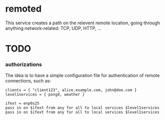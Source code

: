# remoted

This service creates a path on the relevent remote location, going through anything network-related: TCP, UDP, HTTP, ...

# TODO

### authorizations

The idea is to have a simple configuration file for authentication of remote connections, such as:

    
    clients = { "client123", alice.example.com, john@doe.com }
    level1services = { pongd, weather }

    ifext = enp0s25
    pass in on $ifext from any for all to local services $level1services
    pass in on $ifext from any for all to local services $level1services
